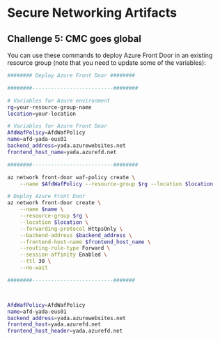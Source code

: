 # Secure Networking Artifacts
## Challenge 5: CMC goes global

You can use these commands to deploy Azure Front Door in an existing resource group (note that you need to update some of the variables):

```bash
######## Deploy Azure Front Door ########

########--------------------------########

# Variables for Azure environment
rg=your-resource-group-name
location=your-location

# Variables for Azure Front Door
AfdWafPolicy=AfdWafPolicy
name=afd-yada-eus01
backend_address=yada.azurewebsites.net
frontend_host_name=yada.azurefd.net

########--------------------------########

az network front-door waf-policy create \
    --name $AfdWafPolicy --resource-group $rg --location $location

# Deploy Azure Front Door
az network front-door create \
    --name $name \
    --resource-group $rg \
    --location $location \
    --forwarding-protocol HttpsOnly \
    --backend-address $backend_address \
    --frontend-host-name $frontend_host_name \
    --routing-rule-type Forward \
    --session-affinity Enabled \
    --ttl 30 \
    --no-wait

########--------------------------#######



AfdWafPolicy=AfdWafPolicy
name=afd-yada-eus01
backend_address=yada.azurewebsites.net
frontend_host=yada.azurefd.net
frontend_host_header=yada.azurefd.net
```